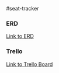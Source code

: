 #seat-tracker

### ERD
[Link to ERD](https://lucid.app/lucidchart/invitations/accept/inv_ddef9c0a-18dc-409d-ab43-be99af739f17?viewport_loc=-356%2C-76%2C2620%2C1269%2C0_0)

### Trello
[Link to Trello Board](https://trello.com/b/QsBWQ459/seat-tacker)
